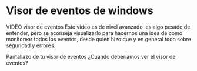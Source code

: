 # Visor de eventos de windows
VIDEO visor de eventos
Este video es de nivel avanzado, es algo pesado de entender, pero se aconseja visualizarlo para hacernos una idea de como monitorear todos los eventos, desde quien hizo que y en general todo sobre seguridad y errores.

Pantallazo de tu visor de eventos
¿Cuando deberíamos ver el visor de eventos?
